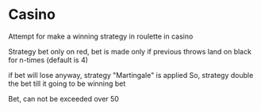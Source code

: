 # Casino
Attempt for make a winning strategy in roulette in casino

Strategy bet only on red,
bet is made only if previous throws land on black for n-times (default is 4)

if bet will lose anyway, strategy "Martingale" is applied
So, strategy double the bet till it going to be winning bet

Bet, can not be exceeded over 50
